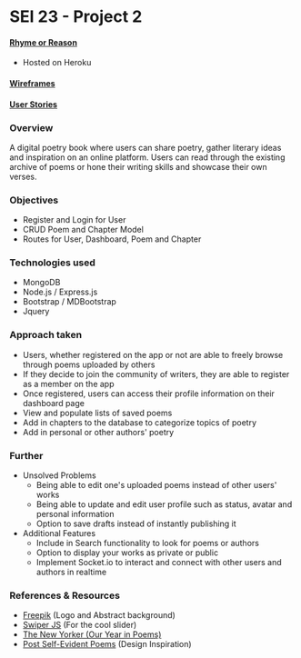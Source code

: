 # SEI 23 - Project 2

#### [Rhyme or Reason](https://rhymeorreason.herokuapp.com/)
- Hosted on Heroku

#### [Wireframes](https://github.com/amirahsham01/rhymeorreason/tree/master/plan)

#### [User Stories](https://github.com/amirahsham01/rhymeorreason/blob/master/plan/user-stories.md)

### Overview
A digital poetry book where users can share poetry, gather literary ideas and inspiration on an online platform. Users can read through the existing archive of poems or hone their writing skills and showcase their own verses.

### Objectives
- Register and Login for User
- CRUD Poem and Chapter Model
- Routes for User, Dashboard, Poem and Chapter

### Technologies used
- MongoDB
- Node.js / Express.js
- Bootstrap / MDBootstrap
- Jquery

### Approach taken
- Users, whether registered on the app or not are able to freely browse through poems uploaded by others
- If they decide to join the community of writers, they are able to register as a member on the app
- Once registered, users can access their profile information on their dashboard page
- View and populate lists of saved poems
- Add in chapters to the database to categorize topics of poetry
- Add in personal or other authors' poetry


### Further
- Unsolved Problems
    - Being able to edit one's uploaded poems instead of other users' works
    - Being able to update and edit user profile such as status, avatar and personal information
    - Option to save drafts instead of instantly publishing it
- Additional Features
    - Include in Search functionality to look for poems or authors
    - Option to display your works as private or public
    - Implement Socket.io to interact and connect with other users and authors in realtime

### References & Resources
- [Freepik](https://www.freepik.com/) (Logo and Abstract background)
- [Swiper JS](https://swiperjs.com/) (For the cool slider)
- [The New Yorker (Our Year in Poems)](https://www.newyorker.com/culture/2019-in-review/our-year-in-poems)
- [Post Self-Evident Poems](https://post-self-evident-poems.com/) (Design Inspiration)